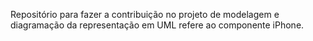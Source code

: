 Repositório para fazer a contribuição no projeto de modelagem e diagramação da representação em UML refere ao componente iPhone.
